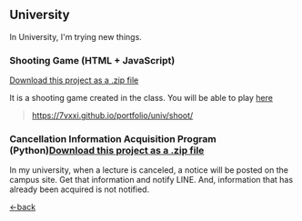 ## University

In University, I'm trying new things.

### Shooting Game (HTML + JavaScript)
<a class="zip_download_link" href="https://github.com/7vXXi/portfolio/raw/master/univ/shooting.zip">Download this project as a .zip file</a>

It is a shooting game created in the class.
You will be able to play [here](https://7vxxi.github.io/portfolio/univ/shoot/)
>https://7vxxi.github.io/portfolio/univ/shoot/


### Cancellation Information Acquisition Program (Python)<a class="zip_download_link" href="https://github.com/7vXXi/portfolio/raw/master/univ/otify.zip">Download this project as a .zip file</a>

In my university, when a lecture is canceled, a notice will be posted on the campus site.
Get that information and notify LINE. And, information that has already been acquired is not notified.


[←back](https://7vxxi.github.io/portfolio/)
